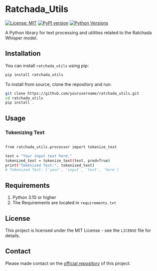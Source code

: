 # Ratchada_Utils

[![License: MIT](https://img.shields.io/badge/License-MIT-yellow.svg)](https://opensource.org/licenses/MIT)
[![PyPI version](https://badge.fury.io/py/ratchada-utils.svg)](https://badge.fury.io/py/ratchada-utils)
[![Python Versions](https://img.shields.io/pypi/pyversions/ratchada-utils.svg)](https://pypi.org/project/ratchada-utils/)

A Python library for text processing and utilities related to the Ratchada Whisper model.

## Installation

You can install `ratchada_utils` using pip:

```bash
pip install ratchada_utils
```

To install from source, clone the repository and run:

```bash
git clone https://github.com/yourusername/ratchada_utils.git
cd ratchada_utils
pip install .
```

## Usage

### Tokenizing Text

```bash

from ratchada_utils.processor import tokenize_text

text = "Your input text here."
tokenized_text = tokenize_text(text, pred=True)
print("Tokenized Text:", tokenized_text)
# Tokenized Text: ['your', 'input', 'text', 'here']
```

## Requirements

1. Python 3.10 or higher
2. The Requirements are located in `requirements.txt`

## License

This project is licensed under the MIT License - see the `LICENSE` file for details.

## Contact

Please made contact on the [official repository](https://github.com/thinkingmachines/set-speechtotext-poc) of this project.
